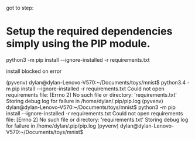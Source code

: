 
got to step:
# Setup the required dependencies simply using the PIP module.
python3 -m pip install --ignore-installed -r requirements.txt




install blocked on error

(pyvenv) dylan@dylan-Lenovo-V570:~/Documents/toys/mnist$ python3.4 -m pip install --ignore-installed -r requirements.txt
Could not open requirements file: [Errno 2] No such file or directory: 'requirements.txt'
Storing debug log for failure in /home/dylan/.pip/pip.log
(pyvenv) dylan@dylan-Lenovo-V570:~/Documents/toys/mnist$ python3 -m pip install --ignore-installed -r requirements.txt
Could not open requirements file: [Errno 2] No such file or directory: 'requirements.txt'
Storing debug log for failure in /home/dylan/.pip/pip.log
(pyvenv) dylan@dylan-Lenovo-V570:~/Documents/toys/mnist$ 
